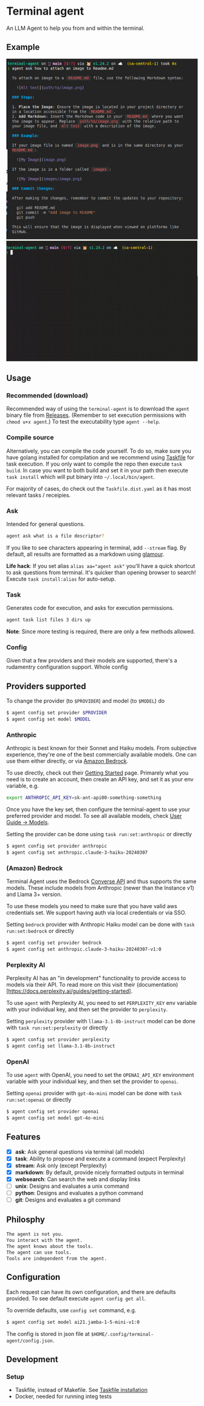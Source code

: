 # Terminal agent

An LLM Agent to help you from and within the terminal.

## Example

![answer to how to attach an image to Readme](/docs/assets/aa-how-to-attach-image.png)
![example of streaming in terminal](/docs/assets/stream-example.gif)

## Usage

### Recommended (download)

Recommended way of using the `terminal-agent` is to download the `agent` binary file from [Releases](https://github.com/laszukdawid/terminal-agent/releases). 
(Remember to set execution permissions with `chmod u+x agent`.)
To test the executability type `agent --help`.

### Compile source

Alternatively, you can compile the code yourself.
To do so, make sure you have golang installed for compilation and we recommend using [Taskfile](https://taskfile.dev/installation/) for task execution.
If you only want to compile the repo then execute `task build`.
In case you want to both build and set it in your path then execute `task install` which will put binary into `~/.local/bin/agent`.

For majority of cases, do check out the `Taskfile.dist.yaml` as it has most relevant tasks / receipies.

### Ask

Intended for general questions.

```sh
agent ask what is a file descriptor?
```

If you like to see characters appearing in terminal, add `--stream` flag. By default, all results are formatted as a markdown using [glamour](https://github.com/charmbracelet/glamour).

**Life hack**: If you set alias `alias aa="agent ask"` you'll have a quick shortcut to ask questions from terminal. It's quicker than opening browser to search! Execute `task install:alias` for auto-setup.

### Task

Generates code for execution, and asks for execution permissions.

```sh
agent task list files 3 dirs up
```

**Note**: Since more testing is required, there are only a few methods allowed.

### Config

Given that a few providers and their models are supported, there's a rudamentry configuration support. Whole config 

## Providers supported

To change the provider (to `$PROVIDER`) and model (to `$MODEL`) do

```sh
$ agent config set provider $PROVIDER
$ agent config set model $MODEL
```

### Anthropic

Anthropic is best known for their Sonnet and Haiku models. From subjective experience, they're one of the best commercially available models. One can use them either directly, or via [Amazon Bedrock](#amazon-bedrock).

To use directly, check out their [Getting Started](https://docs.anthropic.com/en/api/getting-started#accessing-the-api) page. Primarely what you need is to create an account, then create an API key, and set it as your env variable, e.g.

```sh
export ANTHROPIC_API_KEY=sk-ant-api00-something-something
```

Once you have the key set, then configure the terminal-agent to use your preferred provider and model. To see all available models, check [User Guide -> Models](https://docs.anthropic.com/en/docs/about-claude/models).

Setting the provider can be done using `task run:set:anthropic` or directly
```sh
$ agent config set provider anthropic
$ agent config set anthropic.claude-3-haiku-20240307
```

### (Amazon) Bedrock

Terminal Agent uses the Bedrock [Converse API](https://docs.aws.amazon.com/bedrock/latest/userguide/conversation-inference-call.html) and thus supports the same models. These include models from Anthropic (newer than the Instance v1) and Llama 3+ version.

To use these models you need to make sure that you have valid aws credentials set. We support having auth via local credentials or via SSO.

Setting `bedrock` provider with Anthropic Haiku model can be done with `task run:set:bedrock` or directly

```sh
$ agent config set provider bedrock
$ agent config set anthropic.claude-3-haiku-20240307-v1:0 
```


### Perplexity AI

Perplexity AI has an "in development" functionality to provide access to models via their API. To read more on this visit their (documentation)[https://docs.perplexity.ai/guides/getting-started].

To use `agent` with Perplexity AI, you need to set `PERPLEXITY_KEY` env variable with your individual key, and then set the provider to `perplexity`.

Setting `perplexity` provider with `llama-3.1-8b-instruct` model can be done with `task run:set:perplexity` or directly

```sh
$ agent config set provider perplexity
$ agent config set llama-3.1-8b-instruct
```

### OpenAI

To use `agent` with OpenAI, you need to set the `OPENAI_API_KEY` environment variable with your individual key, and then set the provider to `openai`.

Setting `openai` provider with `gpt-4o-mini` model can be done with `task run:set:openai` or directly

```sh
$ agent config set provider openai
$ agent config set model gpt-4o-mini
```

## Features

- [x] **ask**: Ask general questions via terminal (all models)
- [x] **task**: Ability to propose and execute a command (expect Perplexity)
- [x] **stream**: Ask only (except Perplexity)
- [x] **markdown**: By default, provide nicely formatted outputs in terminal
- [x] **websearch**: Can search the web and display links
- [ ] **unix**: Designs and evaluates a unix command
- [ ] **python**: Designs and evaluates a python command
- [ ] **git**: Designs and evaluates a git command

## Philosphy

```
The agent is not you.
You interact with the agent.
The agent knows about the tools.
The agent can use tools.
Tools are independent from the agent.
```

## Configuration

Each request can have its own configuration, and there are defaults provided.
To see default execute `agent config get all`.

To override defaults, use `config set` command, e.g.

```sh
$ agent config set model ai21.jamba-1-5-mini-v1:0
```

The config is stored in json file at `$HOME/.config/terminal-agent/config.json`.

## Development

### Setup

* Taskfile, instead of Makefile. See [Taskfile installation](https://taskfile.dev/installation/)
* Docker, needed for running integ tests
